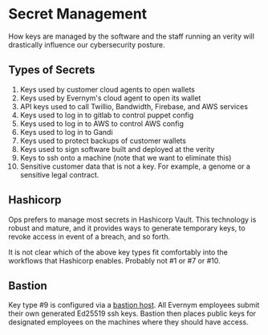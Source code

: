 # Secret Management

How keys are managed by the software and the staff running an verity
will drastically influence our cybersecurity posture.

## Types of Secrets

1. Keys used by customer cloud agents to open wallets
2. Keys used by Evernym's cloud agent to open its wallet
3. API keys used to call Twillio, Bandwidth, Firebase, and AWS services
4. Keys used to log in to gitlab to control puppet config
5. Keys used to log in to AWS to control AWS config
6. Keys used to log in to Gandi
7. Keys used to protect backups of customer wallets
8. Keys used to sign software built and deployed at the verity
9. Keys to ssh onto a machine (note that we want to eliminate this)
10. Sensitive customer data that is not a key. For example, a genome
    or a sensitive legal contract.

## Hashicorp

Ops prefers to manage most secrets in Hashicorp Vault. This technology
is robust and mature, and it provides ways to generate temporary keys,
to revoke access in event of a breach, and so forth.

It is not clear which of the above key types fit comfortably into the
workflows that Hashicorp enables. Probably not #1 or #7 or #10.

## Bastion

Key type #9 is configured via a [bastion host](https://blog.scottlowe.org/2015/11/21/using-ssh-bastion-host/). All Evernym employees submit
their own generated Ed25519 ssh keys. Bastion then places public keys
for designated employees on the machines where they should have access.
